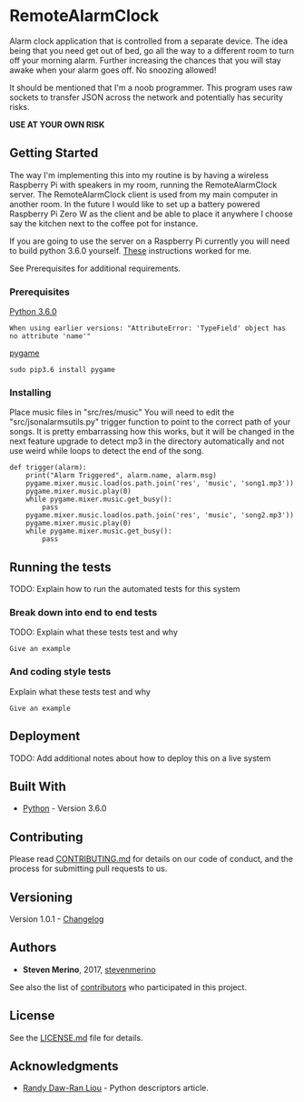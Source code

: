 # RemoteAlarmClock

Alarm clock application that is controlled from a separate device. The idea being that you need get out of bed, go all the way to a different room to turn off your morning alarm. Further increasing the chances that you will stay awake when your alarm goes off. No snoozing allowed!

It should be mentioned that I'm a noob programmer. This program uses raw sockets to transfer JSON across the network and potentially has security risks.

**USE AT YOUR OWN RISK**

## Getting Started

The way I'm implementing this into my routine is by having a wireless Raspberry Pi with speakers in my room, running the RemoteAlarmClock server. The RemoteAlarmClock client is used from my main computer in another room. In the future I would like to set up a battery powered Raspberry Pi Zero W as the client and be able to place it anywhere I choose say the kitchen next to the coffee pot for instance.

If you are going to use the server on a Raspberry Pi currently you will need to build python 3.6.0 yourself. [These](https://gist.github.com/dschep/24aa61672a2092246eaca2824400d37f) instructions worked for me.

See Prerequisites for additional requirements.

### Prerequisites

[Python 3.6.0](https://www.python.org/downloads/release/python-360/)
```
When using earlier versions: "AttributeError: 'TypeField' object has no attribute 'name'"
```

[pygame](https://www.pygame.org/wiki/GettingStarted)
```
sudo pip3.6 install pygame
```

### Installing

Place music files in "src/res/music"
You will need to edit the "src/jsonalarmsutils.py" trigger function to point to the correct path of your songs.
It is pretty embarrassing how this works, but it will be changed in the next feature upgrade to detect mp3 in the directory automatically and not use weird while loops to detect the end of the song.

```
def trigger(alarm):
    print("Alarm Triggered", alarm.name, alarm.msg)
    pygame.mixer.music.load(os.path.join('res', 'music', 'song1.mp3'))
    pygame.mixer.music.play(0)
    while pygame.mixer.music.get_busy():
        pass
    pygame.mixer.music.load(os.path.join('res', 'music', 'song2.mp3'))
    pygame.mixer.music.play(0)
    while pygame.mixer.music.get_busy():
        pass
```


## Running the tests

TODO: Explain how to run the automated tests for this system

### Break down into end to end tests

TODO: Explain what these tests test and why

```
Give an example
```

### And coding style tests

Explain what these tests test and why

```
Give an example
```

## Deployment

TODO: Add additional notes about how to deploy this on a live system

## Built With

* [Python](https://www.python.org/downloads/release/python-360/) - Version 3.6.0

## Contributing

Please read [CONTRIBUTING.md](CONTRIBUTING.md) for details on our code of conduct, and the process for submitting pull requests to us.

## Versioning

Version 1.0.1 - [Changelog](CHANGES.md)

## Authors

* **Steven Merino**, 2017, [stevenmerino](https://github.com/stevenmerino)

See also the list of [contributors](AUTHORS.md) who participated in this project.

## License

See the [LICENSE.md](LICENSE.md) file for details.

## Acknowledgments

* [Randy Daw-Ran Liou](https://medium.com/@dawran6/writing-descriptors-in-python-3-6-b26affd15a0a) - Python descriptors article.
